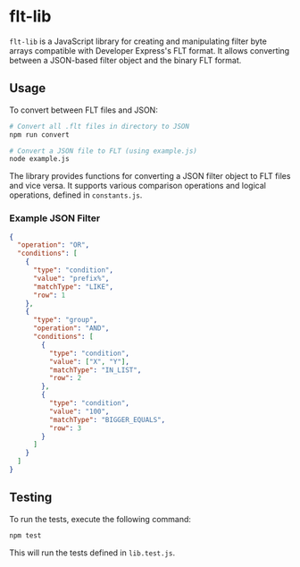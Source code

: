 # flt-lib

`flt-lib` is a JavaScript library for creating and manipulating filter byte arrays compatible with Developer Express's FLT format. It allows converting between a JSON-based filter object and the binary FLT format.


## Usage

To convert between FLT files and JSON:

```bash
# Convert all .flt files in directory to JSON
npm run convert

# Convert a JSON file to FLT (using example.js)
node example.js
```

The library provides functions for converting a JSON filter object to FLT files and vice versa. It supports various comparison operations and logical operations, defined in `constants.js`.

### Example JSON Filter

```json
{
  "operation": "OR",
  "conditions": [
    {
      "type": "condition",
      "value": "prefix%",
      "matchType": "LIKE",
      "row": 1
    },
    {
      "type": "group",
      "operation": "AND",
      "conditions": [
        {
          "type": "condition",
          "value": ["X", "Y"],
          "matchType": "IN_LIST",
          "row": 2
        },
        {
          "type": "condition",
          "value": "100",
          "matchType": "BIGGER_EQUALS",
          "row": 3
        }
      ]
    }
  ]
}
```


## Testing

To run the tests, execute the following command:

```bash
npm test
```

This will run the tests defined in `lib.test.js`.
